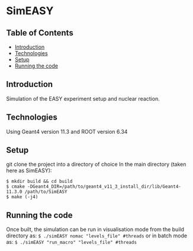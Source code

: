 # SimEASY

## Table of Contents
* [Introduction](#introduction)
* [Technologies](#technologies)
* [Setup](#setup)
* [Running the code](#running-the-code)

## Introduction
Simulation of the EASY experiment setup and nuclear reaction.

## Technologies
Using Geant4 version 11.3 and ROOT version 6.34

## Setup
git clone the project into a directory of choice
In the main directory (taken here as SimEASY):
```
$ mkdir build && cd build
$ cmake -DGeant4_DIR=/path/to/geant4_v11_3_install_dir/lib/Geant4-11.3.0 /path/to/SimEASY
$ make (-j4)
```

## Running the code
Once built, the simulation can be run in visualisation mode from the build directory as:
` $ ./simEASY nomac "levels_file" #threads `
or in batch mode as:
` $ ./simEASY "run_macro" "levels_file" #threads `
